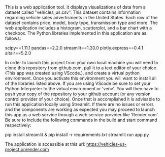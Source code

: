 This is a web application tool. It displays visualizations of data from a dataset called "vehicles_us.csv". This dataset contains information regarding vehicle sales advertisments in the United States. Each row of the dataset contains price, model, body type, transmission type and more. The web application includes a histogram, scatterplot, and a bar chart with a checkbox. The Python libraries implemented in this application are as follows:

scipy==1.11.1
pandas==2.2.0
streamlit==1.30.0
plotly.express==0.4.1
altair==5.2.0

In order to launch this project from your own local machine you will need to clone this repository from github.com, pull it to a text editor of your choice (This app was created using VScode.), and create a virtual python environment. Once you activate this environment you will want to install all of the libraries listed above. If you are using VScode be sure to set your Python Interpreter to the virtual environment or 'venv'. You will then have to push your copy of the repository to your github account (or any version control provider of your choice). Once that is accomplished it is advisable to run this application locally using Streamlit. If there are no issues or errors and the components are working as expected you may proceed to launch this app as a web service through a web service provider like 'Render.com'. Be sure to include the following commands in the build and start command respectively:

pip install streamlit & pip install -r requirements.txt
streamlit run app.py


The application is accessible at this url:
https://vehicles-us-project.onrender.com


